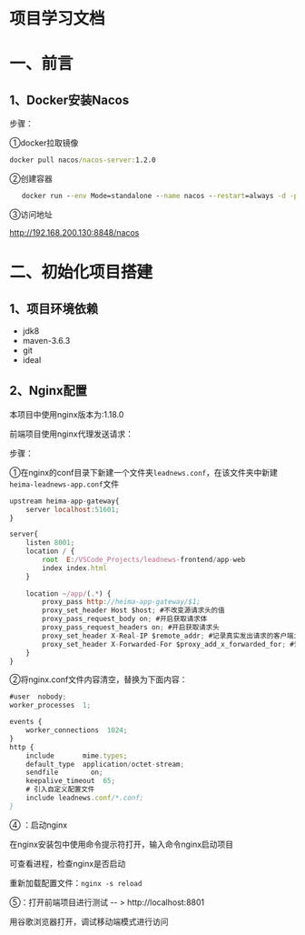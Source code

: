 # 项目学习文档

# 一、前言
## 1、Docker安装Nacos
步骤：

①docker拉取镜像
```cmd
docker pull nacos/nacos-server:1.2.0
```

②创建容器
```cmd
   docker run --env Mode=standalone --name nacos --restart=always -d -p 8848:8848 nacos/nacos-server:1.2.0
```

③访问地址

http://192.168.200.130:8848/nacos

# 二、初始化项目搭建

## 1、项目环境依赖

* jdk8
* maven-3.6.3
* git
* ideal

## 2、Nginx配置

本项目中使用nginx版本为:1.18.0

前端项目使用nginx代理发送请求：

步骤：

①在nginx的conf目录下新建一个文件夹`leadnews.conf`，在该文件夹中新建`heima-leadnews-app.conf`文件

``` js
upstream heima-app-gateway{
    server localhost:51601;
}

server{
    listen 8001;
    location / {
        root  E:/VSCode_Projects/leadnews-frontend/app-web
        index index.html
    }
    
    location ~/app/(.*) {
        proxy_pass http://heima-app-gateway/$1;
        proxy_set_header Host $host; #不改变源请求头的值
        proxy_pass_request_body on; #开启获取请求体
        proxy_pass_request_headers on; #开启获取请求头
        proxy_set_header X-Real-IP $remote_addr; #记录真实发出请求的客户端ip
        proxy_set_header X-Forwarded-For $proxy_add_x_forwarded_for; #记录代理信息
    }
}
```

②将nginx.conf文件内容清空，替换为下面内容：
```js
#user  nobody;
worker_processes  1;

events {
    worker_connections  1024;
}
http {
    include       mime.types;
    default_type  application/octet-stream;
    sendfile        on;
    keepalive_timeout  65;
	# 引入自定义配置文件
	include leadnews.conf/*.conf;
}
```

④ ：启动nginx

 在nginx安装包中使用命令提示符打开，输入命令nginx启动项目

 可查看进程，检查nginx是否启动

 重新加载配置文件：`nginx -s reload`

⑤：打开前端项目进行测试  -- >  http://localhost:8801

 用谷歌浏览器打开，调试移动端模式进行访问

